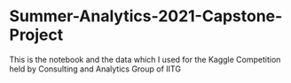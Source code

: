 # Summer-Analytics-2021-Capstone-Project
This is the notebook and the data which I used for the Kaggle Competition held by Consulting and Analytics Group of IITG
